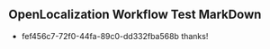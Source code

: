 ## OpenLocalization Workflow Test MarkDown
* fef456c7-72f0-44fa-89c0-dd332fba568b thanks!

<!--HONumber=Jul16_HO3-->


